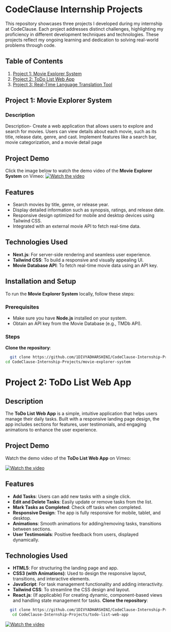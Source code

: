 # CodeClause Internship Projects
This repository showcases three projects I developed during my internship at CodeClause. Each project addresses distinct challenges, highlighting my proficiency in different development techniques and technologies. These projects reflect my ongoing learning and dedication to solving real-world problems through code.

## Table of Contents
1. [Project 1: Movie Explorer System](#project-1-movie-explorer-system)
2. [Project 2: ToDo List Web App](#project-2-todo-list-web-app)
3. [Project 3: Real-Time Language Translation Tool](#project-3-real-time-language-translation-tool)
   
## Project 1: Movie Explorer System
### Description
Description- Create a web application that allows users to explore and search for movies. Users can view details about each movie, such as its title, release date, genre, and cast. Implement features like a search bar, movie categorization, and a movie detail page
## Project Demo

Click the image below to watch the demo video of the **Movie Explorer System** on Vimeo:
[![Watch the video](https://img.shields.io/badge/Watch-Video-blue)](https://vimeo.com/1016939097?share=copy)


## Features
- Search movies by title, genre, or release year.
- Display detailed information such as synopsis, ratings, and release date.
- Responsive design optimized for mobile and desktop devices using Tailwind CSS.
- Integrated with an external movie API to fetch real-time data.
  
## Technologies Used
- **Next.js**: For server-side rendering and seamless user experience.
- **Tailwind CSS**: To build a responsive and visually appealing UI.
- **Movie Database API**: To fetch real-time movie data using an API key.
  
## Installation and Setup
To run the **Movie Explorer System** locally, follow these steps:  
### Prerequisites
- Make sure you have **Node.js** installed on your system.
- Obtain an API key from the Movie Database (e.g., TMDb API).

### Steps
**Clone the repository**:
```bash
  git clone https://github.com/1DIVYADHARSHINI/CodeClause-Internship-Projects.git
cd CodeClause-Internship-Projects/movie-explorer-system

```
  
# Project 2: ToDo List Web App

## Description
The **ToDo List Web App** is a simple, intuitive application that helps users manage their daily tasks. Built with a responsive landing page design, the app includes sections for features, user testimonials, and engaging animations to enhance the user experience.
## Project Demo

Watch the demo video of the **ToDo List Web App** on Vimeo:

[![Watch the video](https://img.shields.io/badge/Watch-Video-blue)](https://vimeo.com/1016939881?share=copy)
## Features
- **Add Tasks**: Users can add new tasks with a single click.
- **Edit and Delete Tasks**: Easily update or remove tasks from the list.
- **Mark Tasks as Completed**: Check off tasks when completed.
- **Responsive Design**: The app is fully responsive for mobile, tablet, and desktop.
- **Animations**: Smooth animations for adding/removing tasks, transitions between sections.
- **User Testimonials**: Positive feedback from users, displayed dynamically.
## Technologies Used
- **HTML5**: For structuring the landing page and app.
- **CSS3 (with Animations)**: Used to design the responsive layout, transitions, and interactive elements.
- **JavaScript**: For task management functionality and adding interactivity.
- **Tailwind CSS**: To streamline the CSS design and layout.
- **React.js**: (If applicable) For creating dynamic, component-based views and handling state management for tasks.
**Clone the repository**:  
```bash
  git clone https://github.com/1DIVYADHARSHINI/CodeClause-Internship-Projects.git
   cd CodeClause-Internship-Projects/todo-list-web-app
```    

[![Watch the video](https://img.shields.io/badge/Watch-Video-blue)](https://vimeo.com/1016939097?share=copy)



